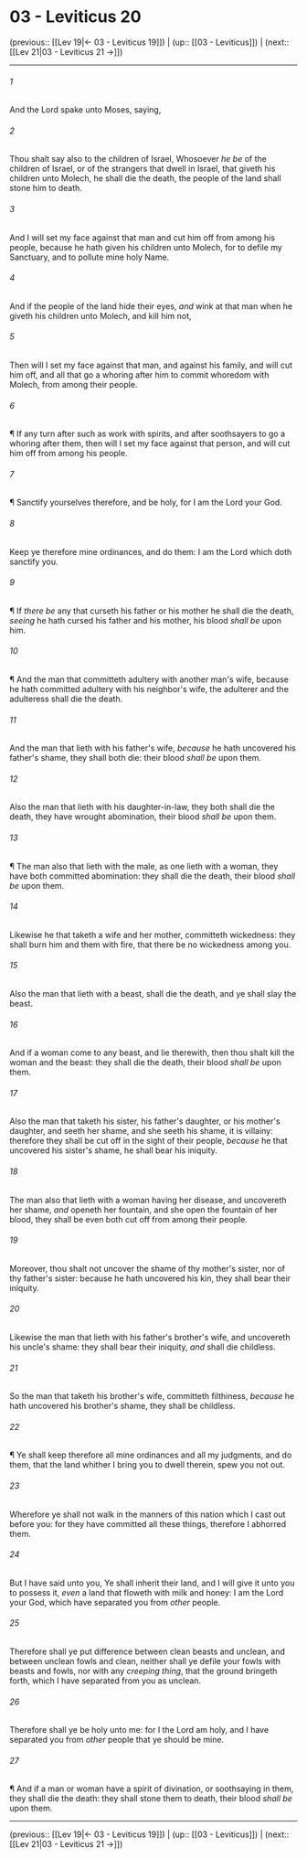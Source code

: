 # 03 - Leviticus 20

(previous:: [[Lev 19|← 03 - Leviticus 19]]) | (up:: [[03 - Leviticus]]) | (next:: [[Lev 21|03 - Leviticus 21 →]])

***


###### 1 
And the Lord spake unto Moses, saying, 

###### 2 
Thou shalt say also to the children of Israel, Whosoever _he be_ of the children of Israel, or of the strangers that dwell in Israel, that giveth his children unto Molech, he shall die the death, the people of the land shall stone him to death. 

###### 3 
And I will set my face against that man and cut him off from among his people, because he hath given his children unto Molech, for to defile my Sanctuary, and to pollute mine holy Name. 

###### 4 
And if the people of the land hide their eyes, _and_ wink at that man when he giveth his children unto Molech, and kill him not, 

###### 5 
Then will I set my face against that man, and against his family, and will cut him off, and all that go a whoring after him to commit whoredom with Molech, from among their people. 

###### 6 
¶ If any turn after such as work with spirits, and after soothsayers to go a whoring after them, then will I set my face against that person, and will cut him off from among his people. 

###### 7 
¶ Sanctify yourselves therefore, and be holy, for I am the Lord your God. 

###### 8 
Keep ye therefore mine ordinances, and do them: I am the Lord which doth sanctify you. 

###### 9 
¶ If _there be_ any that curseth his father or his mother he shall die the death, _seeing_ he hath cursed his father and his mother, his blood _shall be_ upon him. 

###### 10 
¶ And the man that committeth adultery with another man's wife, because he hath committed adultery with his neighbor's wife, the adulterer and the adulteress shall die the death. 

###### 11 
And the man that lieth with his father's wife, _because_ he hath uncovered his father's shame, they shall both die: their blood _shall be_ upon them. 

###### 12 
Also the man that lieth with his daughter-in-law, they both shall die the death, they have wrought abomination, their blood _shall be_ upon them. 

###### 13 
¶ The man also that lieth with the male, as one lieth with a woman, they have both committed abomination: they shall die the death, their blood _shall be_ upon them. 

###### 14 
Likewise he that taketh a wife and her mother, committeth wickedness: they shall burn him and them with fire, that there be no wickedness among you. 

###### 15 
Also the man that lieth with a beast, shall die the death, and ye shall slay the beast. 

###### 16 
And if a woman come to any beast, and lie therewith, then thou shalt kill the woman and the beast: they shall die the death, their blood _shall be_ upon them. 

###### 17 
Also the man that taketh his sister, his father's daughter, or his mother's daughter, and seeth her shame, and she seeth his shame, it is villainy: therefore they shall be cut off in the sight of their people, _because_ he that uncovered his sister's shame, he shall bear his iniquity. 

###### 18 
The man also that lieth with a woman having her disease, and uncovereth her shame, _and_ openeth her fountain, and she open the fountain of her blood, they shall be even both cut off from among their people. 

###### 19 
Moreover, thou shalt not uncover the shame of thy mother's sister, nor of thy father's sister: because he hath uncovered his kin, they shall bear their iniquity. 

###### 20 
Likewise the man that lieth with his father's brother's wife, and uncovereth his uncle's shame: they shall bear their iniquity, _and_ shall die childless. 

###### 21 
So the man that taketh his brother's wife, committeth filthiness, _because_ he hath uncovered his brother's shame, they shall be childless. 

###### 22 
¶ Ye shall keep therefore all mine ordinances and all my judgments, and do them, that the land whither I bring you to dwell therein, spew you not out. 

###### 23 
Wherefore ye shall not walk in the manners of this nation which I cast out before you: for they have committed all these things, therefore I abhorred them. 

###### 24 
But I have said unto you, Ye shall inherit their land, and I will give it unto you to possess it, _even_ a land that floweth with milk and honey: I am the Lord your God, which have separated you from _other_ people. 

###### 25 
Therefore shall ye put difference between clean beasts and unclean, and between unclean fowls and clean, neither shall ye defile your fowls with beasts and fowls, nor with any _creeping thing_, that the ground bringeth forth, which I have separated from you as unclean. 

###### 26 
Therefore shall ye be holy unto me: for I the Lord am holy, and I have separated you from _other_ people that ye should be mine. 

###### 27 
¶ And if a man or woman have a spirit of divination, or soothsaying in them, they shall die the death: they shall stone them to death, their blood _shall be_ upon them.

***

(previous:: [[Lev 19|← 03 - Leviticus 19]]) | (up:: [[03 - Leviticus]]) | (next:: [[Lev 21|03 - Leviticus 21 →]])
